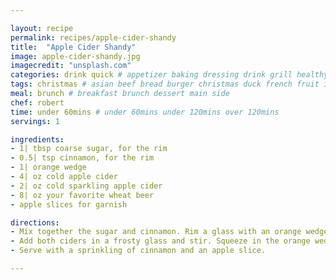```yaml
---

layout: recipe
permalink: recipes/apple-cider-shandy 
title:  "Apple Cider Shandy"
image: apple-cider-shandy.jpg 
imagecredit: "unsplash.com" 
categories: drink quick # appetizer baking dressing drink grill healthyish marinade oven pickling quick raw salad sandwich sauce snack soup
tags: christmas # asian beef bread burger christmas duck french fruit indian italian mexican nuts pasta pork poultry rice seafood thanksgiving vegetarian
meal: brunch # breakfast brunch dessert main side
chef: robert 
time: under 60mins # under 60mins under 120mins over 120mins
servings: 1 

ingredients:
- 1| tbsp coarse sugar, for the rim
- 0.5| tsp cinnamon, for the rim
- 1| orange wedge
- 4| oz cold apple cider
- 2| oz cold sparkling apple cider
- 8| oz your favorite wheat beer
- apple slices for garnish

directions:
- Mix together the sugar and cinnamon. Rim a glass with an orange wedge and dip the glass in the cinnamon sugar to coat.
- Add both ciders in a frosty glass and stir. Squeeze in the orange wedge. Pour the beer over top. 
- Serve with a sprinkling of cinnamon and an apple slice.

--- 
```

